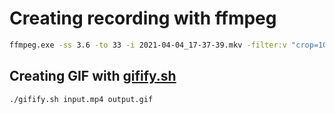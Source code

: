 # Creating recording with ffmpeg
```bash
ffmpeg.exe -ss 3.6 -to 33 -i 2021-04-04_17-37-39.mkv -filter:v "crop=1050:800:170:150" -vol 0 output.mp4 -y
```

## Creating GIF with [gifify.sh](./gifify.sh)
```bash
./gifify.sh input.mp4 output.gif
```
